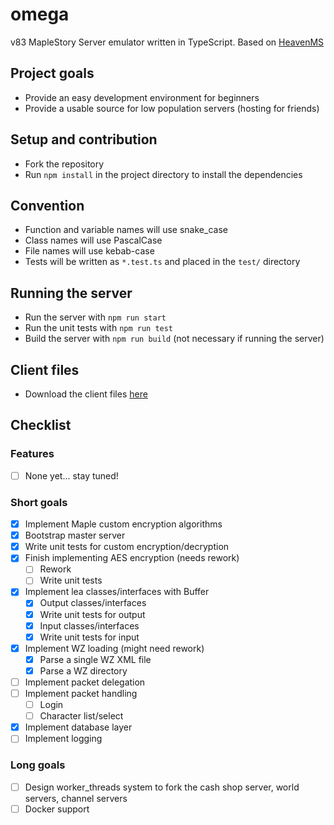 # omega
v83 MapleStory Server emulator written in TypeScript. Based on [HeavenMS](https://github.com/ronancpl/HeavenMS)

## Project goals
* Provide an easy development environment for beginners
* Provide a usable source for low population servers (hosting for friends)

## Setup and contribution
* Fork the repository
* Run `npm install` in the project directory to install the dependencies

## Convention
* Function and variable names will use snake_case
* Class names will use PascalCase
* File names will use kebab-case
* Tests will be written as `*.test.ts` and placed in the `test/` directory

## Running the server
* Run the server with `npm run start`
* Run the unit tests with `npm run test`
* Build the server with `npm run build` (not necessary if running the server)

## Client files

* Download the client files [here](https://drive.google.com/drive/folders/0BzDsHSr-0V4MYVJ0TWIxd05hYUk)

## Checklist

### Features
* [ ] None yet... stay tuned!

### Short goals
* [x] Implement Maple custom encryption algorithms
* [x] Bootstrap master server
* [x] Write unit tests for custom encryption/decryption
* [x] Finish implementing AES encryption (needs rework)
    * [ ] Rework
    * [ ] Write unit tests
* [x] Implement lea classes/interfaces with Buffer
    * [x] Output classes/interfaces
    * [x] Write unit tests for output
    * [x] Input classes/interfaces
    * [x] Write unit tests for input
* [x] Implement WZ loading (might need rework)
    * [x] Parse a single WZ XML file
    * [x] Parse a WZ directory
* [ ] Implement packet delegation
* [ ] Implement packet handling
    * [ ] Login
    * [ ] Character list/select
* [x] Implement database layer
* [ ] Implement logging

### Long goals
* [ ] Design worker_threads system to fork the cash shop server, world servers, channel servers
* [ ] Docker support
